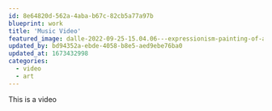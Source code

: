 ```yaml
---
id: 8e64820d-562a-4aba-b67c-82cb5a77a97b
blueprint: work
title: 'Music Video'
featured_image: dalle-2022-09-25-15.04.06---expressionism-painting-of-a-man-with-brown-beard-and-large-glasses-and-a-grey-fluffy-cat-.png
updated_by: bd94352a-ebde-4058-b8e5-aed9ebe76ba0
updated_at: 1673432998
categories:
  - video
  - art
---
```

This is a video
